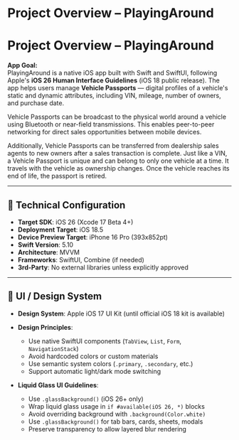 # Project Overview – PlayingAround

# Project Overview – PlayingAround

**App Goal:**  
PlayingAround is a native iOS app built with Swift and SwiftUI, following Apple's **iOS 26 Human Interface Guidelines** (iOS 18 public release). The app helps users manage **Vehicle Passports** — digital profiles of a vehicle's static and dynamic attributes, including VIN, mileage, number of owners, and purchase date.

Vehicle Passports can be broadcast to the physical world around a vehicle using Bluetooth or near-field transmissions. This enables peer-to-peer networking for direct sales opportunities between mobile devices.

Additionally, Vehicle Passports can be transferred from dealership sales agents to new owners after a sales transaction is complete. Just like a VIN, a Vehicle Passport is unique and can belong to only one vehicle at a time. It travels with the vehicle as ownership changes. Once the vehicle reaches its end of life, the passport is retired.

---

## 🔧 Technical Configuration

- **Target SDK**: iOS 26 (Xcode 17 Beta 4+)
- **Deployment Target**: iOS 18.5
- **Device Preview Target**: iPhone 16 Pro (393x852pt)
- **Swift Version**: 5.10
- **Architecture**: MVVM
- **Frameworks**: SwiftUI, Combine (if needed)
- **3rd-Party**: No external libraries unless explicitly approved

---

## 🧪 UI / Design System

- **Design System**: Apple iOS 17 UI Kit (until official iOS 18 kit is available)
- **Design Principles**:
  - Use native SwiftUI components (`TabView`, `List`, `Form`, `NavigationStack`)
  - Avoid hardcoded colors or custom materials
  - Use semantic system colors (`.primary`, `.secondary`, etc.)
  - Support automatic light/dark mode switching

- **Liquid Glass UI Guidelines**:
  - Use `.glassBackground()` (iOS 26+ only)
  - Wrap liquid glass usage in `if #available(iOS 26, *)` blocks
  - Avoid overriding background with `.background(Color.white)`
  - Use `.glassBackground()` for tab bars, cards, sheets, modals
  - Preserve transparency to allow layered blur rendering